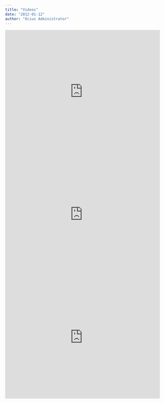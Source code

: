 ```yaml
---
title: "Videos"
date: "2012-01-12"
author: "Ocius Administrator"
---
```


<iframe src="https://www.youtube.com/embed/puWbR-qeN6Q?feature=oembed" allowfullscreen="" width="100%" height="400" frameborder="0"></iframe>

<iframe src="https://www.youtube.com/embed/CzmaDUCDh2o?feature=oembed" allowfullscreen="" width="100%" height="400" frameborder="0"></iframe>

<iframe src="https://www.youtube.com/embed/IweEOeLluxo?feature=oembed" allowfullscreen="" width="100%" height="400" frameborder="0"></iframe>
